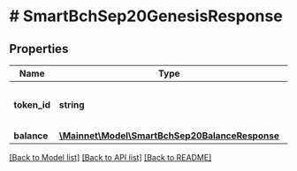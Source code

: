 # # SmartBchSep20GenesisResponse

## Properties

Name | Type | Description | Notes
------------ | ------------- | ------------- | -------------
**token_id** | **string** | Full token identifier freshly created | [optional] 
**balance** | [**\Mainnet\Model\SmartBchSep20BalanceResponse**](SmartBchSep20BalanceResponse.md) |  | [optional] 

[[Back to Model list]](../../README.md#documentation-for-models) [[Back to API list]](../../README.md#documentation-for-api-endpoints) [[Back to README]](../../README.md)


